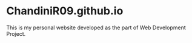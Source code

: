 # ChandiniR09.github.io
This is my personal website developed as the part of Web Development Project.
